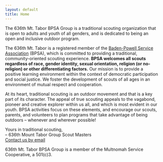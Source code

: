 ```yaml
---
layout: default
title: Home
---
```

The 636th Mt. Tabor BPSA Group is a traditional scouting organization that is open to adults and youth of all genders, and is dedicated to being an open and inclusive outdoor program.

The 636th Mt. Tabor is a registered member of the [Baden-Powell Service Association](http://bpsa-us.org/) (BPSA), which is committed to providing a traditional,  community-oriented scouting experience. **BPSA welcomes all scouts regardless of race, gender identity, sexual orientation, religion (or no-religion) or other differentiating factors.** Our mission is to provide a positive learning environment within the context of democratic participation and social justice. We foster the development of scouts of all ages in an environment of mutual respect and cooperation.

At its heart, traditional scouting is an outdoor movement and that is a key part of its character. The appeal of true scouting appeals to the vagabond, pioneer and creative explorer within us all, and which is most evident in our youth. BPSA activities focus on these elements, and encourage our scouts, parents, and volunteers to plan programs that take advantage of being outdoors &ndash; whenever and wherever possible!

Yours in traditional scouting,<br/>
&ndash; 636th Mount Tabor Group Scout Masters<br />
[Contact us by email](mailto:mounttaborscouts@gmail.com)

636th Mt. Tabor BPSA Group is a member of the Multnomah Service Cooperative, a 501(c)3.